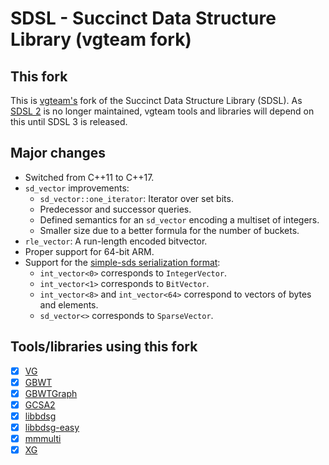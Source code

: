 # SDSL - Succinct Data Structure Library (vgteam fork)

## This fork

This is [vgteam's](https://github.com/vgteam) fork of the Succinct Data Structure Library (SDSL).
As [SDSL 2](https://github.com/simongog/sdsl-lite) is no longer maintained, vgteam tools and libraries will depend on this until SDSL 3 is released.

## Major changes

* Switched from C++11 to C++17.
* `sd_vector` improvements:
  * `sd_vector::one_iterator`: Iterator over set bits.
  * Predecessor and successor queries.
  * Defined semantics for an `sd_vector` encoding a multiset of integers.
  * Smaller size due to a better formula for the number of buckets.
* `rle_vector`: A run-length encoded bitvector.
* Proper support for 64-bit ARM.
* Support for the [simple-sds serialization format](https://github.com/jltsiren/simple-sds/blob/main/SERIALIZATION.md):
  * `int_vector<0>` corresponds to `IntegerVector`.
  * `int_vector<1>` corresponds to `BitVector`.
  * `int_vector<8>` and `int_vector<64>` correspond to vectors of bytes and elements.
  * `sd_vector<>` corresponds to `SparseVector`.

## Tools/libraries using this fork

- [x] [VG](https://github.com/vgteam/vg)
- [x] [GBWT](https://github.com/jltsiren/gbwt)
- [x] [GBWTGraph](https://github.com/jltsiren/gbwtgraph)
- [x] [GCSA2](https://github.com/jltsiren/gcsa2)
- [x] [libbdsg](https://github.com/vgteam/libbdsg)
- [x] [libbdsg-easy](https://github.com/vgteam/libbdsg-easy)
- [x] [mmmulti](https://github.com/ekg/mmmulti)
- [x] [XG](https://github.com/vgteam/xg)
